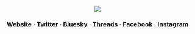 <p align="center">

  <img src="https://github.com/user-attachments/assets/b765301d-24a0-4a68-98b1-c9e712878c31"/>

</p>

<h3 align="center"><a href="https://cazadecasa.xyz">Website</a> · <a href="https://twitter.com/cazadecasa">Twitter</a> · <a href="https://bsky.app/profile/cazadecasa.xyz">Bluesky</a> · <a href="https://www.threads.net/@cazadecasaxyz">Threads</a>  · <a href="https://www.facebook.com/cazadecasa">Facebook</a> · <a href="https://www.instagram.com/cazadecasaxyz">Instagram</a></h3>
